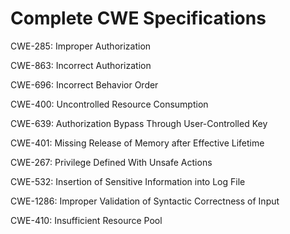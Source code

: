 

# Complete CWE Specifications

CWE-285: Improper Authorization

CWE-863: Incorrect Authorization

CWE-696: Incorrect Behavior Order

CWE-400: Uncontrolled Resource Consumption

CWE-639: Authorization Bypass Through User-Controlled Key

CWE-401: Missing Release of Memory after Effective Lifetime

CWE-267: Privilege Defined With Unsafe Actions

CWE-532: Insertion of Sensitive Information into Log File

CWE-1286: Improper Validation of Syntactic Correctness of Input

CWE-410: Insufficient Resource Pool